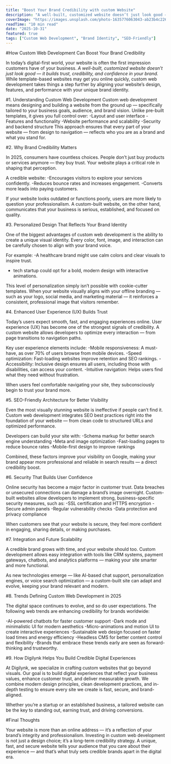 ```yaml
---
title: "Boost Your Brand Credibility with custom Website"
description: "A well-built, customized website doesn’t just look good — it builds trust, credibility, and confidence in your brand."
coverImage: "https://images.unsplash.com/photo-1635776063043-ab23b4c226f6?ixlib=rb-4.1.0&ixid=M3wxMjA3fDB8MHxwaG90by1wYWdlfHx8fGVufDB8fHx8fA%3D%3D&auto=format&fit=crop&q=80&w=1032"
readTime: "10 min read"
date: "2025-10-31"
featured: true
tags: ["Custom Web Development", "Brand Identity", "SEO-Friendly"]
---
```


#How Custom Web Development Can Boost Your Brand Credibility

In today’s digital-first world, your website is often the first impression customers have of your business. *A well-built, customized website doesn’t just look good — it builds trust, credibility, and confidence in your brand.* While template-based websites may get you online quickly, custom web development takes things a step further by aligning your website’s design, features, and performance with your unique brand identity.

#1. Understanding Custom Web Development
Custom web development means designing and building a website from the ground up — specifically tailored to your business goals, audience, and brand vision. Unlike pre-built templates, it gives you full control over:
-Layout and user interface
-Features and functionality
-Website performance and scalability
-Security and backend structure
This approach ensures that every part of your website — from design to navigation — reflects who you are as a brand and what you stand for.

#2. Why Brand Credibility Matters

In 2025, consumers have countless choices. People don’t just buy products or services anymore — they buy trust. Your website plays a critical role in shaping that perception.

A credible website:
-Encourages visitors to explore your services confidently.
-Reduces bounce rates and increases engagement.
-Converts more leads into paying customers.

If your website looks outdated or functions poorly, users are more likely to question your professionalism. A custom-built website, on the other hand, communicates that your business is serious, established, and focused on quality.

#3. Personalized Design That Reflects Your Brand Identity

One of the biggest advantages of custom web development is the ability to create a unique visual identity. Every color, font, image, and interaction can be carefully chosen to align with your brand voice.

For example:
-A healthcare brand might use calm colors and clear visuals to inspire trust.
- tech startup could opt for a bold, modern design with interactive animations.

This level of personalization simply isn’t possible with cookie-cutter templates. When your website visually aligns with your offline branding — such as your logo, social media, and marketing material — it reinforces a consistent, professional image that visitors remember.

#4. Enhanced User Experience (UX) Builds Trust

Today’s users expect smooth, fast, and engaging experiences online. User experience (UX) has become one of the strongest signals of credibility. A custom website allows developers to optimize every interaction — from page transitions to navigation paths.

Key user experience elements include:
-Mobile responsiveness: A must-have, as over 70% of users browse from mobile devices.
-Speed optimization: Fast-loading websites improve retention and SEO rankings.
-Accessibility: Inclusive design ensures all users, including those with disabilities, can access your content.
-Intuitive navigation: Helps users find what they need without frustration.

When users feel comfortable navigating your site, they subconsciously begin to trust your brand more.

#5. SEO-Friendly Architecture for Better Visibility

Even the most visually stunning website is ineffective if people can’t find it. Custom web development integrates SEO best practices right into the foundation of your website — from clean code to structured URLs and optimized performance.

Developers can build your site with:
-Schema markup for better search engine understanding
-Meta and image optimization
-Fast-loading pages to reduce bounce rates
-Mobile-first design to improve rankings

Combined, these factors improve your visibility on Google, making your brand appear more professional and reliable in search results — a direct credibility boost.

#6. Security That Builds User Confidence

Online security has become a major factor in customer trust. Data breaches or unsecured connections can damage a brand’s image overnight. Custom-built websites allow developers to implement strong, business-specific security measures, such as:
-SSL certification and HTTPS encryption
-Secure admin panels
-Regular vulnerability checks
-Data protection and privacy compliance

When customers see that your website is secure, they feel more confident in engaging, sharing details, or making purchases.

#7. Integration and Future Scalability

A credible brand grows with time, and your website should too. Custom development allows easy integration with tools like CRM systems, payment gateways, chatbots, and analytics platforms — making your site smarter and more functional.

As new technologies emerge — like AI-based chat support, personalization engines, or voice search optimization — a custom-built site can adapt and evolve, keeping your brand relevant and modern.

#8. Trends Defining Custom Web Development in 2025

The digital space continues to evolve, and so do user expectations. The following web trends are enhancing credibility for brands worldwide:

-AI-powered chatbots for faster customer support
-Dark mode and minimalistic UI for modern aesthetics
-Micro-animations and motion UI to create interactive experiences
-Sustainable web design focused on faster load times and energy efficiency
-Headless CMS for better content control and flexibility
-Brands that embrace these trends early are seen as forward-thinking and trustworthy.

#9. How Digilynk Helps You Build Credible Digital Experiences

At Digilynk, we specialize in crafting custom websites that go beyond visuals. Our goal is to build digital experiences that reflect your business values, enhance customer trust, and deliver measurable growth.
We combine modern design principles, clean development practices, and in-depth testing to ensure every site we create is fast, secure, and brand-aligned.

Whether you’re a startup or an established business, a tailored website can be the key to standing out, earning trust, and driving conversions.

#Final Thoughts

Your website is more than an online address — it’s a reflection of your brand’s integrity and professionalism. Investing in custom web development is not just a design choice; it’s a long-term credibility strategy.
A unique, fast, and secure website tells your audience that you care about their experience — and that’s what truly sets credible brands apart in the digital era.
